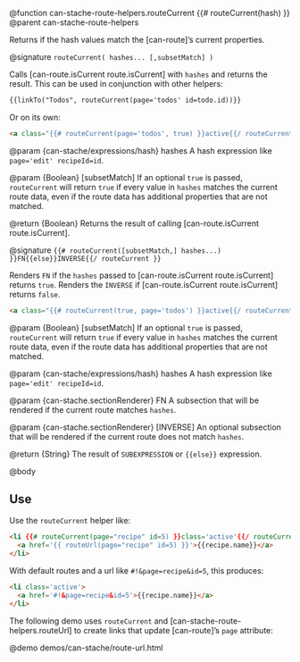 @function can-stache-route-helpers.routeCurrent {{# routeCurrent(hash) }}
@parent can-stache-route-helpers

Returns if the hash values match the [can-route]’s current properties.

@signature `routeCurrent( hashes... [,subsetMatch] )`

  Calls [can-route.isCurrent route.isCurrent] with `hashes` and returns the result. This
  can be used in conjunction with other helpers:

```html
{{linkTo("Todos", routeCurrent(page='todos' id=todo.id))}}
```

Or on its own:

```html
<a class="{{# routeCurrent(page='todos', true) }}active{{/ routeCurrent }}">Todos</a>
```

  @param {can-stache/expressions/hash} hashes A hash expression like `page='edit' recipeId=id`.

  @param {Boolean} [subsetMatch] If an optional `true` is passed, `routeCurrent` will
  return `true` if every value in `hashes` matches the current route data, even if
  the route data has additional properties that are not matched.

  @return {Boolean} Returns the result of calling [can-route.isCurrent route.isCurrent].

@signature `{{# routeCurrent([subsetMatch,] hashes...) }}FN{{else}}INVERSE{{/ routeCurrent }}`

Renders `FN` if the `hashes` passed to [can-route.isCurrent route.isCurrent] returns `true`.
Renders the `INVERSE` if [can-route.isCurrent route.isCurrent] returns `false`.

```html
<a class="{{# routeCurrent(true, page='todos') }}active{{/ routeCurrent }}">Todos</a>
```

  @param {Boolean} [subsetMatch] If an optional `true` is passed, `routeCurrent` will
  return `true` if every value in `hashes` matches the current route data, even if
  the route data has additional properties that are not matched.

  @param {can-stache/expressions/hash} hashes A hash expression like `page='edit' recipeId=id`.



  @param {can-stache.sectionRenderer} FN A subsection that will be rendered if the current route matches `hashes`.

  @param {can-stache.sectionRenderer} [INVERSE] An optional subsection that will be rendered
  if the current route does not match `hashes`.

  @return {String} The result of `SUBEXPRESSION` or `{{else}}` expression.



@body

## Use

Use the `routeCurrent` helper like:

```html
<li {{# routeCurrent(page="recipe" id=5) }}class='active'{{/ routeCurrent }}>
  <a href='{{ routeUrl(page="recipe" id=5) }}'>{{recipe.name}}</a>
</li>
```

With default routes and a url like `#!&page=recipe&id=5`, this produces:

```html
<li class='active'>
  <a href='#!&page=recipe&id=5'>{{recipe.name}}</a>
</li>
```


The following demo uses `routeCurrent` and [can-stache-route-helpers.routeUrl] to
create links that update [can-route]’s `page` attribute:

@demo demos/can-stache/route-url.html
